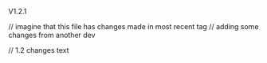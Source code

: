 V1.2.1

// imagine that this file has changes made in most recent tag
// adding some changes from another dev

// 1.2 changes text
